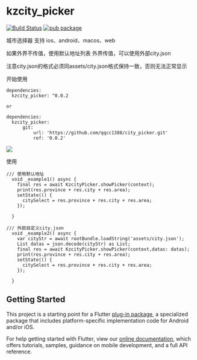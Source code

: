 # kzcity_picker
[![Build Status](https://img.shields.io/badge/build-passing-brightgreen.svg)](https://pub.dev/packages/kzcity_picker) [![pub package](https://img.shields.io/badge/pub-v0.0.2-blue.svg)](https://pub.dev/packages/kzcity_picker)


城市选择器 支持 ios、android、macos、web

如果外界不传值，使用默认地址列表
外界传值，可以使用外部city.json

注意city.json的格式必须同assets/city.json格式保持一致，否则无法正常显示

开始使用
```
dependencies:
  kzcity_picker: ^0.0.2

or

dependencies:
  kzcity_picker:
      git:
          url: 'https://github.com/qqcc1388/city_picker.git'
          ref: '0.0.2'
```

![](https://img2020.cnblogs.com/blog/950551/202008/950551-20200807135609976-1943878161.png)

使用
```
/// 使用默认地址
  void _example1() async {
    final res = await KzcityPicker.showPicker(context);
    print(res.province + res.city + res.area);
    setState(() {
      citySelect = res.province + res.city + res.area;
    });

  }

/// 外部自定义city.json
  void _example2() async {
    var cityStr = await rootBundle.loadString('assets/city.json');
    List datas = json.decode(cityStr) as List;
    final res = await KzcityPicker.showPicker(context,datas: datas);
    print(res.province + res.city + res.area);
    setState(() {
      citySelect = res.province + res.city + res.area;
    });

  }
```

## Getting Started

This project is a starting point for a Flutter
[plug-in package](https://flutter.dev/developing-packages/),
a specialized package that includes platform-specific implementation code for
Android and/or iOS.

For help getting started with Flutter, view our
[online documentation](https://flutter.dev/docs), which offers tutorials,
samples, guidance on mobile development, and a full API reference.

